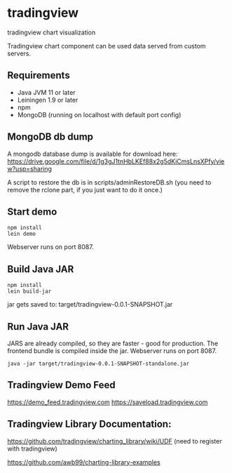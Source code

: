# tradingview
tradingview chart visualization

Tradingview chart component can be used data served from custom servers.

## Requirements
- Java JVM 11 or later
- Leiningen 1.9 or later
- npm
- MongoDB (running on localhost with default port config)

## MongoDB db dump

A mongodb database dump is available for download here:
https://drive.google.com/file/d/1g3gJ1tnHbLKEf88x2g5dKiCmsLnsXPfy/view?usp=sharing

A script to restore the db is in scripts/adminRestoreDB.sh
(you need to remove the rclone part, if you just want to do it once.)


## Start demo

```
npm install
lein demo
```
Webserver runs on port 8087.

## Build Java JAR 

```
npm install
lein build-jar
```
jar gets saved to: target/tradingview-0.0.1-SNAPSHOT.jar
## Run Java JAR

JARS are already compiled, so they are faster - good for production. 
The frontend bundle is compiled inside the jar.
Webserver runs on port 8087.

```
java -jar target/tradingview-0.0.1-SNAPSHOT-standalone.jar
```

## Tradingview Demo Feed

https://demo_feed.tradingview.com
https://saveload.tradingview.com


## Tradingview Library Documentation:

https://github.com/tradingview/charting_library/wiki/UDF (need to register with tradingview)

https://github.com/awb99/charting-library-examples



